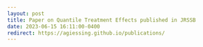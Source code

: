 ```yaml
---
layout: post
title: Paper on Quantile Treatment Effects published in JRSSB
date: 2023-06-15 16:11:00-0400
redirect: https://agiessing.github.io/publications/
---
```

